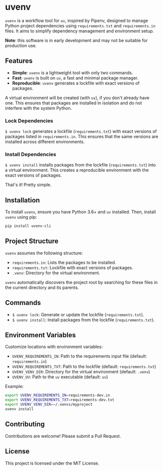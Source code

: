 # uvenv

`uvenv` is a workflow tool for `uv`, inspired by Pipenv, designed to manage Python project dependencies using `requirements.txt` and `requirements.in` files. It aims to simplify dependency management and environment setup.

**Note**: this software is in early development and may not be suitable for production use.

## Features

- **Simple**: `uvenv` is a lightweight tool with only two commands.
- **Fast**: `uvenv` is built on `uv`, a fast and minimal package manager.
- **Reproducible**: `uvenv` generates a lockfile with exact versions of packages.

A virtual environment will be created (with `uv`), if you don't already have one. This ensures that packages are installed in isolation and do not interfere with the system Python.

### Lock Dependencies

`$ uvenv lock` generates a lockfile (`requirements.txt`) with exact versions of packages listed in `requirements.in`. This ensures that the same versions are installed across different environments.

### Install Dependencies

`$ uvenv install` installs packages from the lockfile (`requirements.txt`) into a virtual environment. This creates a reproducible environment with the exact versions of packages.

That's it! Pretty simple.

## Installation

To install `uvenv`, ensure you have Python 3.6+ and `uv` installed. Then, install `uvenv` using pip:
```sh
pip install uvenv-cli
```

## Project Structure

`uvenv` assumes the following structure:
- `requirements.in`: Lists the packages to be installed.
- `requirements.txt`: Lockfile with exact versions of packages.
- `.venv`: Directory for the virtual environment.

`uvenv` automatically discovers the project root by searching for these files in the current directory and its parents.

## Commands

- `$ uvenv lock`: Generate or update the lockfile (`requirements.txt`).
- `$ uvenv install`: Install packages from the lockfile (`requirements.txt`).


## Environment Variables

Customize locations with environment variables:
- `UVENV_REQUIREMENTS_IN`: Path to the requirements input file (default: `requirements.in`)
- `UVENV_REQUIREMENTS_TXT`: Path to the lockfile (default: `requirements.txt`)
- `UVENV_VENV_DIR`: Directory for the virtual environment (default: `.venv`)
- `UVENV_UV`: Path to the `uv` executable (default: `uv`)

Example:
```sh
export UVENV_REQUIREMENTS_IN=requirements-dev.in
export UVENV_REQUIREMENTS_TXT=requirements-dev.txt
export UVENV_VENV_DIR=~/.venvs/myproject
uvenv install
```

## Contributing

Contributions are welcome! Please submit a Pull Request.

## License

This project is licensed under the MIT License.

